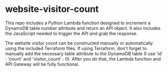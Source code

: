 # website-visitor-count
This repo includes a Python Lambda function designed to increment a DynamoDB table number attribute and return an API object. It also includes the JavaScript needed to trigger the API and grab the response. 

The website visitor count can be constructed manually or automatically using the included Terraform files. If using Terraform, don't forget to manually add the necessary table attribute to the DynamoDB table (I use 'id' : 'count' and 'visitor_count' : 0). After you do that, the Lambda function and API Gateway will be fully functional. 
